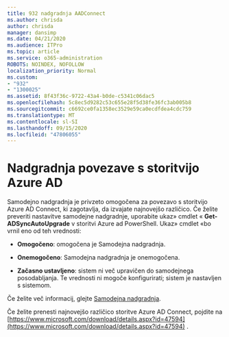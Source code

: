 ```yaml
---
title: 932 nadgradnja AADConnect
ms.author: chrisda
author: chrisda
manager: dansimp
ms.date: 04/21/2020
ms.audience: ITPro
ms.topic: article
ms.service: o365-administration
ROBOTS: NOINDEX, NOFOLLOW
localization_priority: Normal
ms.custom:
- "932"
- "1300025"
ms.assetid: 8f43f36c-9722-43a4-b0de-c5341c06dac5
ms.openlocfilehash: 5c8ec5d9282c53c655e28f5d38fe36fc3ab005b8
ms.sourcegitcommit: c6692ce0fa1358ec3529e59ca0ecdfdea4cdc759
ms.translationtype: MT
ms.contentlocale: sl-SI
ms.lasthandoff: 09/15/2020
ms.locfileid: "47806055"
---
```

# <a name="upgrade-azure-ad-connect"></a>Nadgradnja povezave s storitvijo Azure AD

Samodejno nadgradnja je privzeto omogočena za povezavo s storitvijo Azure AD Connect, ki zagotavlja, da izvajate najnovejšo različico. Če želite preveriti nastavitve samodejne nadgradnje, uporabite ukaz» cmdlet « **Get-ADSyncAutoUpgrade** v storitvi Azure ad PowerShell. Ukaz» cmdlet «bo vrnil eno od teh vrednosti:

- **Omogočeno**: omogočena je Samodejna nadgradnja.

- **Onemogočeno**: Samodejna nadgradnja je onemogočena.

- **Začasno ustavljeno**: sistem ni več upravičen do samodejnega posodabljanja. Te vrednosti ni mogoče konfigurirati; sistem je nastavljen s sistemom.

Če želite več informacij, glejte [Samodejna nadgradnja](https://docs.microsoft.com/azure/active-directory/connect/active-directory-aadconnect-feature-automatic-upgrade).

Če želite prenesti najnovejšo različico storitve Azure AD Connect, pojdite na [https://www.microsoft.com/download/details.aspx?id=47594](https://www.microsoft.com/download/details.aspx?id=47594) .

